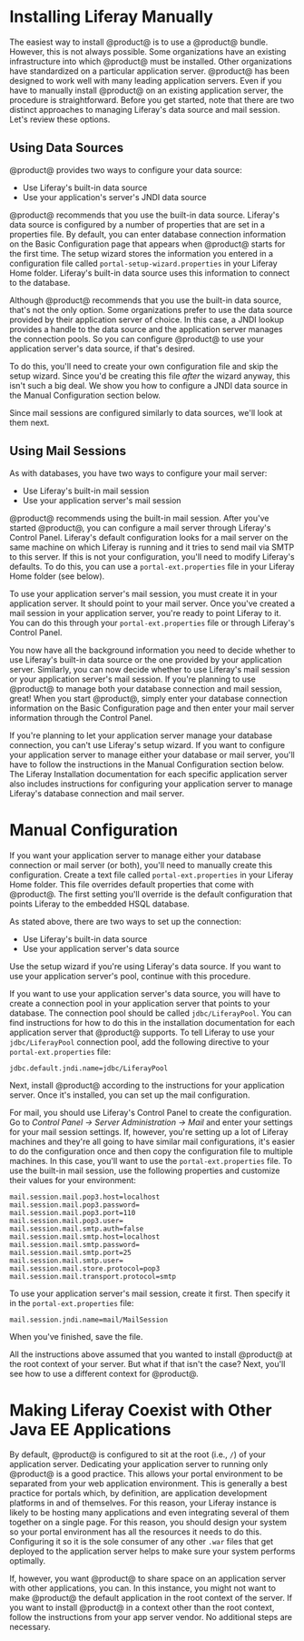 # Installing Liferay Manually [](id=installing-liferay-manually)

The easiest way to install @product@ is to use a @product@ bundle. However, this is
not always possible. Some organizations have an existing infrastructure into
which @product@ must be installed. Other organizations have standardized on a
particular application server. @product@ has been designed to work well
with many leading application servers. Even if you have to manually install
@product@ on an existing application server, the procedure is straightforward.
Before you get started, note that there are two distinct approaches to managing
Liferay's data source and mail session. Let's review these options.

## Using Data Sources [](id=using-data-sources)

@product@ provides two ways to configure your data source:

- Use Liferay's built-in data source
- Use your application's server's JNDI data source

@product@ recommends that you use the built-in data source. Liferay's data source
is configured by a number of properties that are set in a properties file. By
default, you can enter database connection information on the Basic
Configuration page that appears when @product@ starts for the first time. The
setup wizard stores the information you entered in a configuration file called
`portal-setup-wizard.properties` in your Liferay Home folder. Liferay's
built-in data source uses this information to connect to the database.

Although @product@ recommends that you use the built-in data source, that's not
the only option. Some organizations prefer to use the data source provided by
their application server of choice. In this case, a JNDI lookup provides a
handle to the data source and the application server manages the connection
pools. So you can configure @product@ to use your application server's data
source, if that's desired.

To do this, you'll need to create your own configuration file and skip the
setup wizard. Since you'd be creating this file *after* the wizard anyway, this
isn't such a big deal. We show you how to configure a JNDI data source in the
Manual Configuration section below.

Since mail sessions are configured similarly to data sources, we'll look at
them next.

## Using Mail Sessions [](id=using-mail-sessions)

As with databases, you have two ways to configure your mail server:

- Use Liferay's built-in mail session
- Use your application server's mail session

@product@ recommends using the built-in mail session. After you've started
@product@, you can configure a mail server through Liferay's Control Panel.
Liferay's default configuration looks for a mail server on the same machine on
which Liferay is running and it tries to send mail via SMTP to this server. If
this is not your configuration, you'll need to modify Liferay's defaults. To do
this, you can use a `portal-ext.properties` file in your Liferay Home folder
(see below).

To use your application server's mail session, you must create it in your
application server. It should point to your mail server. Once you've created a
mail session in your application server, you're ready to point Liferay to it.
You can do this through your `portal-ext.properties` file or through
Liferay's Control Panel.

You now have all the background information you need to decide whether to use
Liferay's built-in data source or the one provided by your application server.
Similarly, you can now decide whether to use Liferay's mail session or your
application server's mail session. If you're planning to use @product@ to manage
both your database connection and mail session, great! When you start @product@,
simply enter your database connection information on the Basic Configuration
page and then enter your mail server information through the Control Panel.

If you're planning to let your application server manage your database
connection, you can't use Liferay's setup wizard. If you want to configure your
application server to manage either your database or mail server, you'll have
to follow the instructions in the Manual Configuration section below. The
Liferay Installation documentation for each specific application server also
includes instructions for configuring your application server to manage
Liferay's database connection and mail server.

# Manual Configuration [](id=manual-configuration)

If you want your application server to manage either your database connection
or mail server (or both), you'll need to manually create this configuration.
Create a text file called `portal-ext.properties` in your Liferay Home folder.
This file overrides default properties that come with @product@. The first
setting you'll override is the default configuration that points Liferay to the
embedded HSQL database.

As stated above, there are two ways to set up the connection:

- Use Liferay's built-in data source
- Use your application server's data source

Use the setup wizard if you're using Liferay's data source. If you want to use
your application server's pool, continue with this procedure.

If you want to use your application server's data source, you will have to
create a connection pool in your application server that points to your
database. The connection pool should be called `jdbc/LiferayPool`. You can find
instructions for how to do this in the installation documentation for each
application server that @product@ supports. To tell Liferay to use your
`jdbc/LiferayPool` connection pool, add the following directive to your
`portal-ext.properties` file:

    jdbc.default.jndi.name=jdbc/LiferayPool

Next, install @product@ according to the instructions for your application
server. Once it's installed, you can set up the mail configuration.

For mail, you should use Liferay's Control Panel to create the configuration.
Go to *Control Panel &rarr; Server Administration &rarr; Mail* and enter your
settings for your mail session settings. If, however, you're setting up a lot
of Liferay machines and they're all going to have similar mail configurations,
it's easier to do the configuration once and then copy the configuration file
to multiple machines. In this case, you'll want to use the
`portal-ext.properties` file. To use the built-in mail session, use the
following properties and customize their values for your environment:

    mail.session.mail.pop3.host=localhost
    mail.session.mail.pop3.password=
    mail.session.mail.pop3.port=110
    mail.session.mail.pop3.user=
    mail.session.mail.smtp.auth=false
    mail.session.mail.smtp.host=localhost
    mail.session.mail.smtp.password=
    mail.session.mail.smtp.port=25
    mail.session.mail.smtp.user=
    mail.session.mail.store.protocol=pop3
    mail.session.mail.transport.protocol=smtp

To use your application server's mail session, create it first. Then specify it
in the `portal-ext.properties` file:

    mail.session.jndi.name=mail/MailSession

When you've finished, save the file.

All the instructions above assumed that you wanted to install @product@ at
the root context of your server. But what if that isn't the case? Next, you'll
see how to use a different context for @product@.

# Making Liferay Coexist with Other Java EE Applications [](id=making-liferay-coexist-with-other-java-ee-applications)

By default, @product@ is configured to sit at the root (i.e., `/`) of your
application server. Dedicating your application server to running only @product@
is a good practice. This allows your portal environment to be separated
from your web application environment. This is generally a best practice for
portals which, by definition, are application development platforms in and of
themselves. For this reason, your Liferay instance is likely to be hosting many
applications and even integrating several of them together on a single page.
For this reason, you should design your system so your portal environment has
all the resources it needs to do this. Configuring it so it is the sole
consumer of any other `.war` files that get deployed to the application server
helps to make sure your system performs optimally.

If, however, you want @product@ to share space on an application server with
other applications, you can. In this instance, you might not want to make
@product@ the default application in the root context of the server. If you want
to install @product@ in a context other than the root context, follow the
instructions from your app server vendor. No additional steps are necessary.
